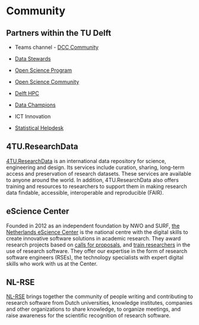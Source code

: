 # Community

## Partners within the TU Delft

- Teams channel - [DCC Community](https://teams.microsoft.com/l/team/19%3ade0b543b375b4703a9537b030f220522%40thread.tacv2/conversations?groupId=cb8b8f86-0f54-4616-ad5c-94f0be874aec&tenantId=096e524d-6929-4030-8cd3-8ab42de0887b)

- [Data Stewards](https://www.tudelft.nl/en/library/current-topics/research-data-management/r/support/data-stewardship/contact)

- [Open Science Program](https://www.tudelft.nl/open-science)

- [Open Science Community](https://osc-delft.github.io/)

- [Delft HPC](https://www.tudelft.nl/dhpc)

- [Data Champions](https://osc-delft.github.io/initiatives)

- ICT Innovation

- [Statistical Helpdesk](https://www.tudelft.nl/ewi/over-de-faculteit/afdelingen/applied-mathematics/statistics/statistical-helpdesk)

## 4TU.ResearchData
[4TU.ResearchData](https://data.4tu.nl/) is an international data repository for science, engineering and design. Its services include curation, sharing, long-term access and preservation of research datasets. These services are available to anyone around the world. In addition, 4TU.ResearchData also offers training and resources to researchers to support them in making research data findable, accessible, interoperable and reproducible (FAIR).


## eScience Center
Founded in 2012 as an independent foundation by NWO and SURF, [the Netherlands eScience Center](https://www.esciencecenter.nl/) is the national centre with the digital skills to create innovative software solutions in academic research. They award research projects based on [calls for proposals](https://www.esciencecenter.nl/calls-for-proposals/), and [train researchers](https://www.esciencecenter.nl/digital-skills/) in the use of research software. They offer our expertise in the form of research software engineers (RSEs), the technology specialists with expert digital skills who work with us at the Center. 


## NL-RSE
[NL-RSE](https://nl-rse.org/) brings together the community of people writing and contributing to research software from Dutch universities, knowledge institutes, companies and other organizations to share knowledge, to organize meetings, and raise awareness for the scientific recognition of research software.
